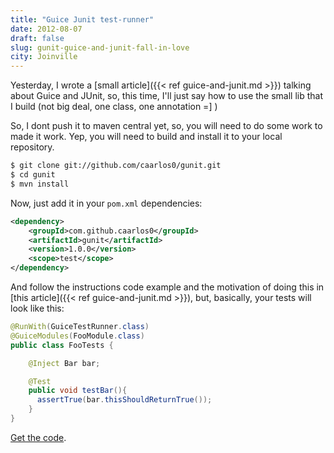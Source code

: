 ```yaml
---
title: "Guice Junit test-runner"
date: 2012-08-07
draft: false
slug: gunit-guice-and-junit-fall-in-love
city: Joinville
---
```


Yesterday, I wrote a [small article]({{< ref guice-and-junit.md >}}) talking about Guice and JUnit, so, this time, I'll just say how to use the small lib that I build (not big deal, one class, one annotation =] )

So, I dont push it to maven central yet, so, you will need to do some work to made it work. Yep, you will need to build and install it to your local repository.

```sh
$ git clone git://github.com/caarlos0/gunit.git
$ cd gunit
$ mvn install
```

Now, just add it in your `pom.xml` dependencies:

```xml
<dependency>
	<groupId>com.github.caarlos0</groupId>
	<artifactId>gunit</artifactId>
	<version>1.0.0</version>
	<scope>test</scope>
</dependency>
```

And follow the instructions code example and the motivation of doing this in [this article]({{< ref guice-and-junit.md >}}), but, basically, your tests will look like this:

```java
@RunWith(GuiceTestRunner.class)
@GuiceModules(FooModule.class)
public class FooTests {

	@Inject Bar bar;

	@Test
	public void testBar(){
	  assertTrue(bar.thisShouldReturnTrue());
	}
}
```

[Get the code](https://github.com/caarlos0/guice-junit-test-runner).
